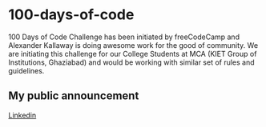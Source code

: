 # 100-days-of-code
100 Days of Code Challenge has been initiated by freeCodeCamp and Alexander Kallaway is doing awesome work for the good of community. We are initiating this challenge for our College Students at MCA (KIET Group of Institutions, Ghaziabad) and would be working with similar set of rules and guidelines.

## My public announcement
[Linkedin](https://www.linkedin.com/in/saransh-chauhan-b56560159)

